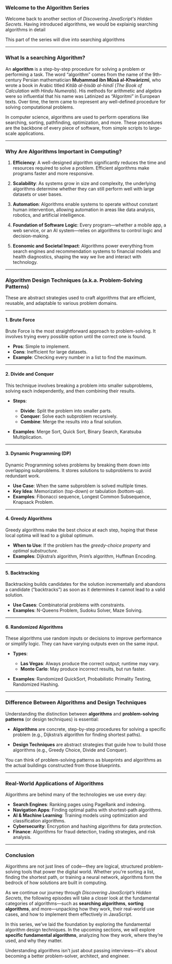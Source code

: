 ### Welcome to the Algorithm Series

Welcome back to another section of *Discovering JavaScript's Hidden Secrets*. Having introduced algorithms, we would be explainig searching algorithms in detail

This part of the series will dive into searching algorithms 

---

### What Is a searching Algorithm?

An **algorithm** is a step-by-step procedure for solving a problem or performing a task. The word “algorithm” comes from the name of the 9th-century Persian mathematician **Muḥammad ibn Mūsā al-Khwārizmī**, who wrote a book in Arabic titled *Kitāb al-ḥisāb al-hindī* (*The Book of Calculation with Hindu Numerals*). His methods for arithmetic and algebra were so influential that his name was Latinized as “Algoritmi” in European texts. Over time, the term came to represent any well-defined procedure for solving computational problems.

In computer science, algorithms are used to perform operations like searching, sorting, pathfinding, optimization, and more. These procedures are the backbone of every piece of software, from simple scripts to large-scale applications.

---

### Why Are Algorithms Important in Computing?

1. **Efficiency**: A well-designed algorithm significantly reduces the time and resources required to solve a problem. Efficient algorithms make programs faster and more responsive.

2. **Scalability**: As systems grow in size and complexity, the underlying algorithms determine whether they can still perform well with large datasets or user bases.

3. **Automation**: Algorithms enable systems to operate without constant human intervention, allowing automation in areas like data analysis, robotics, and artificial intelligence.

4. **Foundation of Software Logic**: Every program—whether a mobile app, a web service, or an AI system—relies on algorithms to control logic and decision-making.

5. **Economic and Societal Impact**: Algorithms power everything from search engines and recommendation systems to financial models and health diagnostics, shaping the way we live and interact with technology.

---

### Algorithm Design Techniques (a.k.a. Problem-Solving Patterns)

These are abstract strategies used to craft algorithms that are efficient, reusable, and adaptable to various problem domains.

---

#### 1. **Brute Force**

Brute Force is the most straightforward approach to problem-solving. It involves trying every possible option until the correct one is found.

* **Pros**: Simple to implement.
* **Cons**: Inefficient for large datasets.
* **Example**: Checking every number in a list to find the maximum.

---

#### 2. **Divide and Conquer**

This technique involves breaking a problem into smaller subproblems, solving each independently, and then combining their results.

* **Steps**:

  * **Divide**: Split the problem into smaller parts.
  * **Conquer**: Solve each subproblem recursively.
  * **Combine**: Merge the results into a final solution.
* **Examples**: Merge Sort, Quick Sort, Binary Search, Karatsuba Multiplication.

---

#### 3. **Dynamic Programming (DP)**

Dynamic Programming solves problems by breaking them down into overlapping subproblems. It stores solutions to subproblems to avoid redundant work.

* **Use Case**: When the same subproblem is solved multiple times.
* **Key Idea**: Memorization (top-down) or tabulation (bottom-up).
* **Examples**: Fibonacci sequence, Longest Common Subsequence, Knapsack Problem.

---

#### 4. **Greedy Algorithms**

Greedy algorithms make the best choice at each step, hoping that these local optima will lead to a global optimum.

* **When to Use**: If the problem has the *greedy-choice property* and *optimal substructure*.
* **Examples**: Dijkstra’s algorithm, Prim’s algorithm, Huffman Encoding.

---

#### 5. **Backtracking**

Backtracking builds candidates for the solution incrementally and abandons a candidate (“backtracks”) as soon as it determines it cannot lead to a valid solution.

* **Use Cases**: Combinatorial problems with constraints.
* **Examples**: N-Queens Problem, Sudoku Solver, Maze Solving.

---

#### 6. **Randomized Algorithms**

These algorithms use random inputs or decisions to improve performance or simplify logic. They can have varying outputs even on the same input.

* **Types**:

  * **Las Vegas**: Always produce the correct output; runtime may vary.
  * **Monte Carlo**: May produce incorrect results, but run faster.

* **Examples**: Randomized QuickSort, Probabilistic Primality Testing, Randomized Hashing.

---

### Difference Between Algorithms and Design Techniques

Understanding the distinction between **algorithms** and **problem-solving patterns** (or design techniques) is essential:

* **Algorithms** are concrete, step-by-step procedures for solving a specific problem (e.g., Dijkstra’s algorithm for finding shortest paths).

* **Design Techniques** are abstract strategies that guide how to build those algorithms (e.g., Greedy Choice, Divide and Conquer).

You can think of problem-solving patterns as blueprints and algorithms as the actual buildings constructed from those blueprints.

---

### Real-World Applications of Algorithms

Algorithms are behind many of the technologies we use every day:

* **Search Engines**: Ranking pages using PageRank and indexing.
* **Navigation Apps**: Finding optimal paths with shortest-path algorithms.
* **AI & Machine Learning**: Training models using optimization and classification algorithms.
* **Cybersecurity**: Encryption and hashing algorithms for data protection.
* **Finance**: Algorithms for fraud detection, trading strategies, and risk analysis.

---



### Conclusion 

Algorithms are not just lines of code—they are logical, structured problem-solving tools that power the digital world. Whether you're sorting a list, finding the shortest path, or training a neural network, algorithms form the bedrock of how solutions are built in computing.

As we continue our journey through *Discovering JavaScript’s Hidden Secrets*, the following episodes will take a closer look at the fundamental categories of algorithms—such as **searching algorithms**, **sorting algorithms**, and more—unpacking how they work, their real-world use cases, and how to implement them effectively in JavaScript.

In this series, we’ve laid the foundation by exploring the fundamental algorithm design techniques. In the upcoming sections, we will explore **specific fundamental algorithms**, analyzing how they work, where they’re used, and why they matter.

Understanding algorithms isn't just about passing interviews—it's about becoming a better problem-solver, architect, and engineer.



